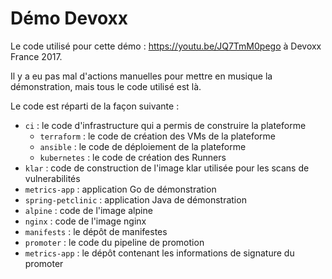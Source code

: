 # Démo Devoxx

Le code utilisé pour cette démo : https://youtu.be/JQ7TmM0pego à Devoxx France 2017.

Il y a eu pas mal d'actions manuelles pour mettre en musique la démonstration, mais tous le code utilisé est là.

Le code est réparti de la façon suivante :
 - `ci` : le code d'infrastructure qui a permis de construire la plateforme
    - `terraform` : le code de création des VMs de la plateforme
    - `ansible` : le code de déploiement de la plateforme
    - `kubernetes` : le code de création des Runners
 - `klar` : code de construction de l'image klar utilisée pour les scans de vulnerabilités
 - `metrics-app` : application Go de démonstration
 - `spring-petclinic` : application Java de démonstration
 - `alpine` : code de l'image alpine
 - `nginx` : code de l'image nginx
 - `manifests` : le dépôt de manifestes
 - `promoter` : le code du pipeline de promotion
 - `metrics-app` : le dépôt contenant les informations de signature du promoter
